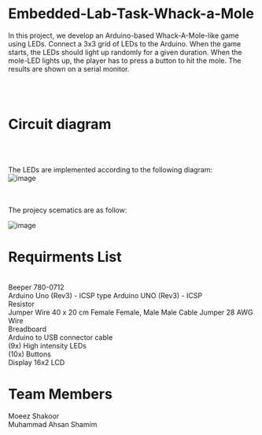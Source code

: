 # Embedded-Lab-Task-Whack-a-Mole
In this project, we develop an Arduino-based Whack-A-Mole-like game using LEDs. Connect a 3x3 grid of LEDs to the Arduino. When the game starts, the LEDs should light up randomly for a given duration. When the mole-LED lights up, the player has to press a button to hit the mole. The results are shown on a serial monitor.

<br />
<br />


# Circuit diagram 

<br />
<br />

The LEDs are implemented according to the following diagram:
<br />
![image](https://user-images.githubusercontent.com/107641521/174200899-04afba02-f5ae-47d0-871b-dc4dddaa8138.png)

<br />
<br />
The projecy scematics are as follow:
<br />

![image](https://user-images.githubusercontent.com/107641521/178084006-6b0eb9a6-034d-4c57-b1c1-396955832658.png)


# Requirments List
<br />
Beeper 780-0712 <br />
Arduino Uno (Rev3) - ICSP type Arduino UNO (Rev3) - ICSP<br />
Resistor<br />
Jumper Wire 40 x 20 cm Female Female, Male Male Cable Jumper 28 AWG Wire<br />
Breadboard<br />
Arduino to USB connector cable<br />
(9x) High intensity LEDs<br />
(10x) Buttons<br />
Display 16x2 LCD

# Team Members<br />
Moeez Shakoor <br />
Muhammad Ahsan Shamim


